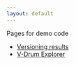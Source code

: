 ```yaml
---
layout: default
---
```


Pages for demo code

- [Versioning results](Versioning)
- [V-Drum Explorer](Drums)
